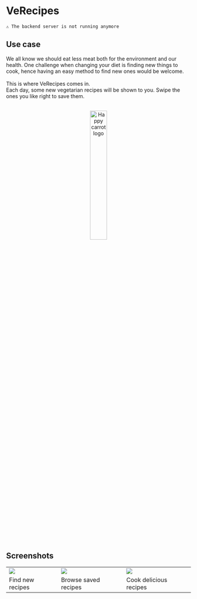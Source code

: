 # VeRecipes
```
⚠️ The backend server is not running anymore
```

## Use case

We all know we should eat less meat both for the environment and our health. One challenge when changing your diet is finding new things to cook, hence having an easy method to find new ones would be welcome.
<br/><br/>
This is where VeRecipes comes in.
<br/>
Each day, some new vegetarian recipes will be shown to you. Swipe the ones you like right to save them.
<br/><br/>
<p align="center">
<img width="30%" alt="Happy carrot logo" src="https://user-images.githubusercontent.com/15340083/27197444-7f243a88-520e-11e7-8c90-3dd2bf625d84.png"/>
</p>

## Screenshots
<table>
  <tr>
    <td>
      <img src="https://user-images.githubusercontent.com/15340083/27197211-b2c5aea4-520d-11e7-8b27-3c90e8a6b190.png"/>
    </td>
    <td>
      <img src="https://user-images.githubusercontent.com/15340083/27197212-b2c9f13a-520d-11e7-8fe0-7b779097e1ee.png"/>
    </td>
    <td>
      <img src="https://user-images.githubusercontent.com/15340083/27197210-b2c2e656-520d-11e7-88fb-4ad258467bbf.png"/>
    </td>
  </tr>
  <tr>
    <td>
      Find new recipes
    </td>
    <td>
      Browse saved recipes
    </td>
    <td>
      Cook delicious recipes
    </td>
  </tr>
